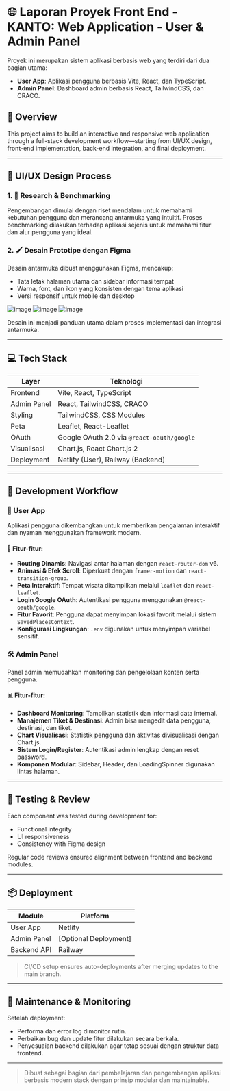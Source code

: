# 🌐 Laporan Proyek Front End - KANTO: Web Application - User & Admin Panel

Proyek ini merupakan sistem aplikasi berbasis web yang terdiri dari dua bagian utama:
- **User App**: Aplikasi pengguna berbasis Vite, React, dan TypeScript.
- **Admin Panel**: Dashboard admin berbasis React, TailwindCSS, dan CRACO.

## 🧩 Overview

This project aims to build an interactive and responsive web application through a full-stack development workflow—starting from UI/UX design, front-end implementation, back-end integration, and final deployment.

---

## 🎨 UI/UX Design Process

### 1. 🎯 Research & Benchmarking
Pengembangan dimulai dengan riset mendalam untuk memahami kebutuhan pengguna dan merancang antarmuka yang intuitif. Proses benchmarking dilakukan terhadap aplikasi sejenis untuk memahami fitur dan alur pengguna yang ideal.

### 2. 🖌 Desain Prototipe dengan Figma
Desain antarmuka dibuat menggunakan Figma, mencakup:
- Tata letak halaman utama dan sidebar informasi tempat
- Warna, font, dan ikon yang konsisten dengan tema aplikasi
- Versi responsif untuk mobile dan desktop

![image](https://github.com/user-attachments/assets/867aea94-589b-4a27-a8da-c0868a34765e)
![image](https://github.com/user-attachments/assets/51dfd787-d0c1-48d0-b186-00a4d7876cb0)
![image](https://github.com/user-attachments/assets/ba30433b-6d5c-43f3-918d-c851b29b7c08)

Desain ini menjadi panduan utama dalam proses implementasi dan integrasi antarmuka.

---

## 💻 Tech Stack

| Layer         | Teknologi                         |
|--------------|------------------------------------|
| Frontend     | Vite, React, TypeScript            |
| Admin Panel  | React, TailwindCSS, CRACO          |
| Styling      | TailwindCSS, CSS Modules           |
| Peta         | Leaflet, React-Leaflet             |
| OAuth        | Google OAuth 2.0 via `@react-oauth/google` |
| Visualisasi  | Chart.js, React Chart.js 2         |
| Deployment   | Netlify (User), Railway (Backend)  |

---

## 🚀 Development Workflow

### 🧭 User App
Aplikasi pengguna dikembangkan untuk memberikan pengalaman interaktif dan nyaman menggunakan framework modern.

#### 🔨 Fitur-fitur:
- **Routing Dinamis**: Navigasi antar halaman dengan `react-router-dom` v6.
- **Animasi & Efek Scroll**: Diperkuat dengan `framer-motion` dan `react-transition-group`.
- **Peta Interaktif**: Tempat wisata ditampilkan melalui `leaflet` dan `react-leaflet`.
- **Login Google OAuth**: Autentikasi pengguna menggunakan `@react-oauth/google`.
- **Fitur Favorit**: Pengguna dapat menyimpan lokasi favorit melalui sistem `SavedPlacesContext`.
- **Konfigurasi Lingkungan**: `.env` digunakan untuk menyimpan variabel sensitif.

### 🛠 Admin Panel
Panel admin memudahkan monitoring dan pengelolaan konten serta pengguna.

#### 📊 Fitur-fitur:
- **Dashboard Monitoring**: Tampilkan statistik dan informasi data internal.
- **Manajemen Tiket & Destinasi**: Admin bisa mengedit data pengguna, destinasi, dan tiket.
- **Chart Visualisasi**: Statistik pengguna dan aktivitas divisualisasi dengan Chart.js.
- **Sistem Login/Register**: Autentikasi admin lengkap dengan reset password.
- **Komponen Modular**: Sidebar, Header, dan LoadingSpinner digunakan lintas halaman.

---

## 🧪 Testing & Review
Each component was tested during development for:
- Functional integrity
- UI responsiveness
- Consistency with Figma design

Regular code reviews ensured alignment between frontend and backend modules.

---

## 📦 Deployment

| Module      | Platform |
|-------------|----------|
| User App    | Netlify  |
| Admin Panel | [Optional Deployment] |
| Backend API | Railway  |

> CI/CD setup ensures auto-deployments after merging updates to the main branch.

---

## 🔧 Maintenance & Monitoring

Setelah deployment:
- Performa dan error log dimonitor rutin.
- Perbaikan bug dan update fitur dilakukan secara berkala.
- Penyesuaian backend dilakukan agar tetap sesuai dengan struktur data frontend.

---

> Dibuat sebagai bagian dari pembelajaran dan pengembangan aplikasi berbasis modern stack dengan prinsip modular dan maintainable.

